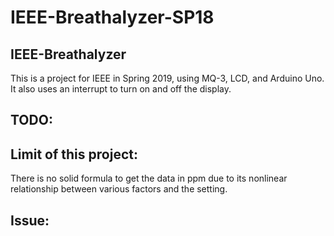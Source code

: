 # IEEE-Breathalyzer-SP18

## IEEE-Breathalyzer
This is a project for IEEE in Spring 2019, using MQ-3, LCD, and Arduino Uno. It also uses an interrupt to turn on and off the display.

## TODO:

## Limit of this project:
There is no solid formula to get the data in ppm due to its nonlinear relationship between various factors and the setting.

## Issue:
